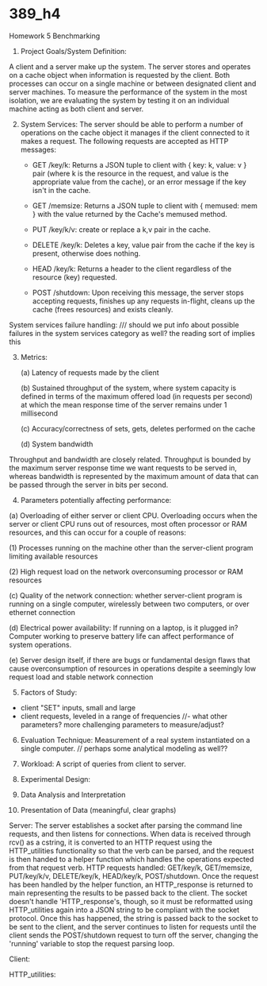 # 389_h4
Homework 5 Benchmarking 

1. Project Goals/System Definition:

A client and a server make up the system. The server stores and operates on a cache object when information is requested by the client. Both processes can occur on a single machine or between designated client and server machines. To measure the performance of the system in the most isolation, we are evaluating the system by testing it on an individual machine acting as both client and server.  

2. System Services:
The server should be able to perform a number of operations on the cache object it manages if the client connected to it makes a request. The following requests are accepted as HTTP messages:

   - GET /key/k: Returns a JSON tuple to client with { key: k, value: v } pair (where k is the resource in the request, and value is the appropriate value from the cache), or an error message if the key isn't in the cache.

   - GET /memsize: Returns a JSON tuple to client with { memused: mem } with the value returned by the Cache's memused method.

   - PUT /key/k/v: create or replace a k,v pair in the cache.

   - DELETE /key/k: Deletes a key, value pair from the cache if the key is present, otherwise does nothing.

   - HEAD /key/k: Returns a header to the client regardless of the resource (key) requested. 

   - POST /shutdown: Upon receiving this message, the server stops accepting requests, finishes up any requests in-flight, cleans up the cache (frees resources) and exists cleanly.

System services failure handling:
/// should we put info about possible failures in the system services category as well? the reading sort of implies this 

3. Metrics:

      (a) Latency of requests made by the client 

      (b) Sustained throughput of the system, where system capacity is defined in terms of the maximum offered load (in requests per second) at which the mean response time of the server remains under 1 millisecond

      (c) Accuracy/correctness of sets, gets, deletes performed on the cache

      (d) System bandwidth  

Throughput and bandwidth are closely related. Throughput is bounded by the maximum server response time we want requests to be served in, whereas bandwidth is represented by the maximum amount of data that can be passed through the server in bits per second. 

4. Parameters potentially affecting performance:

 (a) Overloading of either server or client CPU. Overloading occurs when the server or client CPU runs out of resources, most often processor or RAM resources, and this can occur for a couple of reasons: 

   (1) Processes running on the machine other than the server-client program limiting available resources 

   (2) High request load on the network overconsuming processor or RAM resources

 (c) Quality of the network connection: whether server-client program is running on a single computer, wirelessly between two computers, or over ethernet connection

 (d) Electrical power availability: If running on a laptop, is it plugged in? Computer working to preserve battery life can affect performance of system operations.

 (e) Server design itself, if there are bugs or fundamental design flaws that cause overconsumption of resources in operations despite a seemingly low request load and stable network connection

5. Factors of Study:

- client "SET" inputs, small and large
- client requests, leveled in a range of frequencies 
//- what other parameters? more challenging parameters to measure/adjust?

6. Evaluation Technique: 
Measurement of a real system instantiated on a single computer. // perhaps some analytical modeling as well?? 

7. Workload:
A script of queries from client to server.

8. Experimental Design:

9. Data Analysis and Interpretation

10. Presentation of Data (meaningful, clear graphs)



Server: The server establishes a socket after parsing the command line requests, and then listens for connections. When data is received through rcv() as a cstring, it is converted to an HTTP request using the HTTP_utilities functionality so that the verb can be parsed, and the request is then handed to a helper function which handles the operations expected from that request verb. 
    HTTP requests handled:
        GET/key/k,
        GET/memsize,
        PUT/key/k/v,
        DELETE/key/k,
        HEAD/key/k,
        POST/shutdown.
Once the request has been handled by the helper function, an HTTP_response is returned to main representing the results to be passed back to the client. The socket doesn't handle 'HTTP_response's, though, so it must be reformatted using HTTP_utilities again into a JSON string to be compliant with the socket protocol. Once this has happened, the string is passed back to the socket to be sent to the client, and the server continues to listen for requests until the client sends the POST/shutdown request to turn off the server, changing the 'running' variable to stop the request parsing loop. 

Client: 

HTTP_utilities: 
